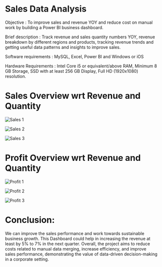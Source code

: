 # Sales Data Analysis

Objective : To improve sales and revenue YOY and reduce cost on manual work by building a Power BI business dashboard.

Brief description : Track revenue and sales quantity numbers YOY, revenue breakdown by different regions and products, tracking revenue trends and getting useful data patterns and insights to improve sales.

Software requirements :  MySQL, Excel, Power BI and Windows or iOS

Hardware Requirements : Intel Core i5 or equivalent/above RAM, Minimum 8 GB Storage, SSD with at least 256 GB Display, Full HD (1920x1080) resolution.

# Sales Overview wrt Revenue and Quantity
![Sales 1](https://github.com/user-attachments/assets/9ef30a9a-ca5a-4816-971c-6df924e1e082)

![Sales 2](https://github.com/user-attachments/assets/98d20e0d-a88e-46bc-9b56-ce9e8f3dbbf2)

![Sales 3](https://github.com/user-attachments/assets/2751fcac-39af-4ad9-955f-4037cf6045b9)

# Profit Overview wrt Revenue and Quantity
![Profit 1](https://github.com/user-attachments/assets/32134c02-32de-4916-8165-85baf9576a5d)

![Profit 2](https://github.com/user-attachments/assets/e2b54255-80f8-4d49-9f15-fe28910c4f89)

![Profit 3](https://github.com/user-attachments/assets/32c0ad17-3f21-47d0-b12e-871e7886901e)

# Conclusion: 
We can improve the sales performance and work towards sustainable business growth. This Dashboard could help in increasing the revenue at least by
5% to 7% in the next quarter. Overall, the project aims to reduce costs related to manual data merging, increase efficiency, and improve sales performance, demonstrating the value of data-driven decision-making in a corporate setting.
